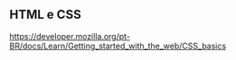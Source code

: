 ## HTML e CSS

https://developer.mozilla.org/pt-BR/docs/Learn/Getting_started_with_the_web/CSS_basics
